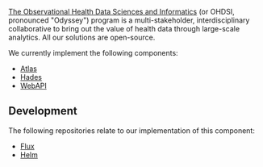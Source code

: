 [The Observational Health Data Sciences and Informatics](https://www.ohdsi.org/)  (or OHDSI, pronounced "Odyssey") program is a multi-stakeholder, interdisciplinary collaborative to bring out the value of health data through large-scale analytics. All our solutions are open-source.

We currently implement the following components:
* [Atlas](./OHDSI/Atlas.md)
* [Hades](./OHDSI/Hades.md)
* [WebAPI](./OHDSI/WebAPI.md)

## Development
The following repositories relate to our implementation of this component:
* [Flux](https://github.com/lsc-sde/iac-flux-ohdsi)
* [Helm](https://github.com/lsc-sde/iac-helm-ohdsi)